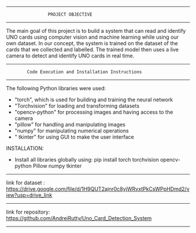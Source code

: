 -------------------------------------------------------------------
                    PROJECT OBJECTIVE
-------------------------------------------------------------------
 The main goal of this project is to build a system that can read
 and identify UNO cards using computer vision and machine learning
 while using our own dataset.
 In our concept, the system is trained on the dataset of the cards
 that we collected and labelled. The trained model then uses a live
 camera to detect and identify UNO cards in real time.

-------------------------------------------------------------------
            Code Execution and Installation Instructions
-------------------------------------------------------------------
The following Python libraries were used:
- "torch", which is used for building and training the neural network
- "Torchvision" for loading and transforming datasets
- "opencv-python" for processing images and having access to the camera
- "pillow" for handling and manipulating images
- "numpy" for manipulating numerical operations
- " tkinter" for using GUI to make the user interface

INSTALLATION:

- Install all libraries globally using:
   pip install torch torchvision opencv-python Pillow numpy tkinter

-------------------------------------------------------------------

link for dataset :
https://drive.google.com/file/d/1H9QUT2ajnr0c8yjWRvxtPkCsWPpHDmd2/view?usp=drive_link

-------------------------------------------------------------------

link for repository:
https://github.com/AndreiRutty/Uno_Card_Detection_System

-------------------------------------------------------------------
